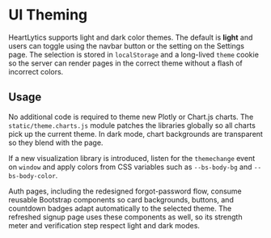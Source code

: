# UI Theming

HeartLytics supports light and dark color themes. The default is **light** and
users can toggle using the navbar button or the setting on the Settings page.
The selection is stored in `localStorage` and a long-lived `theme` cookie so the
server can render pages in the correct theme without a flash of incorrect
colors.

## Usage

No additional code is required to theme new Plotly or Chart.js charts. The
`static/theme.charts.js` module patches the libraries globally so all charts pick
up the current theme. In dark mode, chart backgrounds are transparent so they
blend with the page.

If a new visualization library is introduced, listen for the `themechange` event
on `window` and apply colors from CSS variables such as `--bs-body-bg` and
`--bs-body-color`.

Auth pages, including the redesigned forgot-password flow, consume reusable Bootstrap components so card backgrounds, buttons, and countdown badges adapt automatically to the selected theme. The refreshed signup page uses these components as well, so its strength meter and verification step respect light and dark modes.
